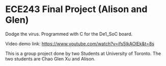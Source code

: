 # ECE243 Final Project (Alison and Glen)
Dodge the virus.
Programmed with C for the De1_SoC board.


Video demo link:
https://www.youtube.com/watch?v=ifs5lkAOlEk&t=8s

This is a group project done by two Students at University of Toronto. The two students are Chao Glen Xu and Alison.
